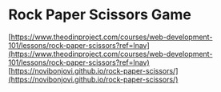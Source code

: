 # Rock Paper Scissors Game

[https://www.theodinproject.com/courses/web-development-101/lessons/rock-paper-scissors?ref=lnav](https://www.theodinproject.com/courses/web-development-101/lessons/rock-paper-scissors?ref=lnav)
[https://novibonjovi.github.io/rock-paper-scissors/](https://novibonjovi.github.io/rock-paper-scissors/)
